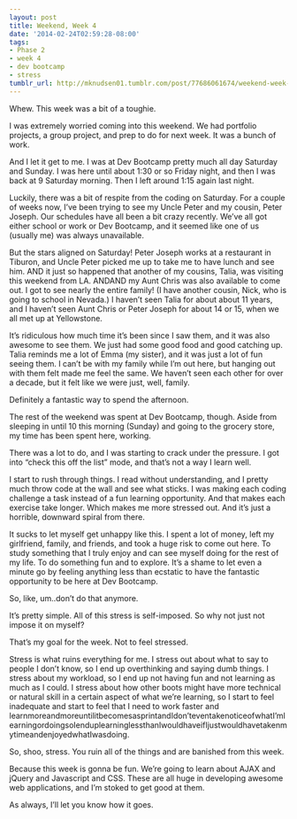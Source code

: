 ```yaml
---
layout: post
title: Weekend, Week 4
date: '2014-02-24T02:59:28-08:00'
tags:
- Phase 2
- week 4
- dev bootcamp
- stress
tumblr_url: http://mknudsen01.tumblr.com/post/77686061674/weekend-week-4
---
```

Whew. This week was a bit of a toughie.

I was extremely worried coming into this weekend. We had portfolio projects, a group project, and prep to do for next week. It was a bunch of work.

And I let it get to me. I was at Dev Bootcamp pretty much all day Saturday and Sunday. I was here until about 1:30 or so Friday night, and then I was back at 9 Saturday morning. Then I left around 1:15 again last night.

Luckily, there was a bit of respite from the coding on Saturday. For a couple of weeks now, I’ve been trying to see my Uncle Peter and my cousin, Peter Joseph. Our schedules have all been a bit crazy recently. We’ve all got either school or work or Dev Bootcamp, and it seemed like one of us (usually me) was always unavailable.

But the stars aligned on Saturday! Peter Joseph works at a restaurant in Tiburon, and Uncle Peter picked me up to take me to have lunch and see him. AND it just so happened that another of my cousins, Talia, was visiting this weekend from LA. ANDAND my Aunt Chris was also available to come out. I got to see nearly the entire family! (I have another cousin, Nick, who is going to school in Nevada.) I haven’t seen Talia for about about 11 years, and I haven’t seen Aunt Chris or Peter Joseph for about 14 or 15, when we all met up at Yellowstone.

It’s ridiculous how much time it’s been since I saw them, and it was also awesome to see them. We just had some good food and good catching up. Talia reminds me a lot of Emma (my sister), and it was just a lot of fun seeing them. I can’t be with my family while I’m out here, but hanging out with them felt made me feel the same. We haven’t seen each other for over a decade, but it felt like we were just, well, family.

Definitely a fantastic way to spend the afternoon.

The rest of the weekend was spent at Dev Bootcamp, though. Aside from sleeping in until 10 this morning (Sunday) and going to the grocery store, my time has been spent here, working.

There was a lot to do, and I was starting to crack under the pressure. I got into “check this off the list” mode, and that’s not a way I learn well.

I start to rush through things. I read without understanding, and I pretty much throw code at the wall and see what sticks. I was making each coding challenge a task instead of a fun learning opportunity. And that makes each exercise take longer. Which makes me more stressed out. And it’s just a horrible, downward spiral from there.

It sucks to let myself get unhappy like this. I spent a lot of money, left my girlfriend, family, and friends, and took a huge risk to come out here. To study something that I truly enjoy and can see myself doing for the rest of my life. To do something fun and to explore. It’s a shame to let even a minute go by feeling anything less than ecstatic to have the fantastic opportunity to be here at Dev Bootcamp.

So, like, um..don’t do that anymore.

It’s pretty simple. All of this stress is self-imposed. So why not just not impose it on myself?

That’s my goal for the week. Not to feel stressed.

Stress is what ruins everything for me. I stress out about what to say to people I don’t know, so I end up overthinking and saying dumb things. I stress about my workload, so I end up not having fun and not learning as much as I could. I stress about how other boots might have more technical or natural skill in a certain aspect of what we’re learning, so I start to feel inadequate and start to feel that I need to work faster and learnmoreandmoreuntilitbecomesasprintandIdon’teventakenoticeofwhatI’mlearningordoingsoIenduplearninglessthanIwouldhaveifIjustwouldhavetakenmytimeandenjoyedwhatIwasdoing.

So, shoo, stress. You ruin all of the things and are banished from this week.

Because this week is gonna be fun. We’re going to learn about AJAX and jQuery and Javascript and CSS. These are all huge in developing awesome web applications, and I’m stoked to get good at them.

As always, I’ll let you know how it goes.
